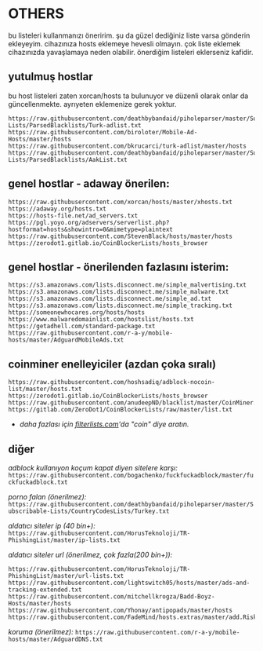 # OTHERS

bu listeleri kullanmanızı öneririm. şu da güzel dediğiniz liste varsa gönderin ekleyeyim. cihazınıza hosts eklemeye hevesli olmayın. çok liste eklemek cihazınızda yavaşlamaya neden olabilir. önerdiğim listeleri eklerseniz kafidir.

## yutulmuş hostlar 

bu host listeleri zaten xorcan/hosts ta bulunuyor ve düzenli olarak onlar da güncellenmekte. ayrıyeten eklemenize gerek yoktur.

```
https://raw.githubusercontent.com/deathbybandaid/piholeparser/master/Subscribable-Lists/ParsedBlacklists/Turk-adlist.txt
https://raw.githubusercontent.com/biroloter/Mobile-Ad-Hosts/master/hosts
https://raw.githubusercontent.com/bkrucarci/turk-adlist/master/hosts
https://raw.githubusercontent.com/deathbybandaid/piholeparser/master/Subscribable-Lists/ParsedBlacklists/AakList.txt
```

## genel hostlar - adaway önerilen:

```
https://raw.githubusercontent.com/xorcan/hosts/master/xhosts.txt
https://adaway.org/hosts.txt
https://hosts-file.net/ad_servers.txt
https://pgl.yoyo.org/adservers/serverlist.php?hostformat=hosts&showintro=0&mimetype=plaintext
https://raw.githubusercontent.com/StevenBlack/hosts/master/hosts
https://zerodot1.gitlab.io/CoinBlockerLists/hosts_browser
```

## genel hostlar - önerilenden fazlasını isterim:

```
https://s3.amazonaws.com/lists.disconnect.me/simple_malvertising.txt
https://s3.amazonaws.com/lists.disconnect.me/simple_malware.txt
https://s3.amazonaws.com/lists.disconnect.me/simple_ad.txt
https://s3.amazonaws.com/lists.disconnect.me/simple_tracking.txt
https://someonewhocares.org/hosts/hosts
https://www.malwaredomainlist.com/hostslist/hosts.txt
https://getadhell.com/standard-package.txt
https://raw.githubusercontent.com/r-a-y/mobile-hosts/master/AdguardMobileAds.txt
```

## coinminer enelleyiciler (azdan çoka sıralı)

```
https://raw.githubusercontent.com/hoshsadiq/adblock-nocoin-list/master/hosts.txt
https://zerodot1.gitlab.io/CoinBlockerLists/hosts_browser
https://raw.githubusercontent.com/anudeepND/blacklist/master/CoinMiner.txt
https://gitlab.com/ZeroDot1/CoinBlockerLists/raw/master/list.txt
```

* *daha fazlası için [filterlists.com](https://filterlists.com/)'da "coin" diye aratın.*

## diğer

*adblock kullanıyon koçum kapat diyen sitelere karşı:*
```https://raw.githubusercontent.com/bogachenko/fuckfuckadblock/master/fuckfuckadblock.txt```

*porno falan (önerilmez):* 
```https://raw.githubusercontent.com/deathbybandaid/piholeparser/master/Subscribable-Lists/CountryCodesLists/Turkey.txt```

*aldatıcı siteler ip (40 bin+):* 
```https://raw.githubusercontent.com/HorusTeknoloji/TR-PhishingList/master/ip-lists.txt```

*aldatıcı siteler url (önerilmez, çok fazla(200 bin+)):*
```
https://raw.githubusercontent.com/HorusTeknoloji/TR-PhishingList/master/url-lists.txt
https://raw.githubusercontent.com/lightswitch05/hosts/master/ads-and-tracking-extended.txt
https://raw.githubusercontent.com/mitchellkrogza/Badd-Boyz-Hosts/master/hosts
https://raw.githubusercontent.com/Yhonay/antipopads/master/hosts
https://raw.githubusercontent.com/FadeMind/hosts.extras/master/add.Risk/
```

*koruma (önerilmez):* ```https://raw.githubusercontent.com/r-a-y/mobile-hosts/master/AdguardDNS.txt```
